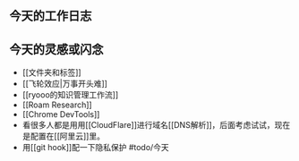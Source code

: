 ## 今天的工作日志
## 今天的灵感或闪念
- [[文件夹和标签]]
- [[飞轮效应|万事开头难]]
- [[ryooo的知识管理工作流]]
- [[Roam Research]]
- [[Chrome DevTools]]
- 看很多人都是用用[[CloudFlare]]进行域名[[DNS解析]]，后面考虑试试，现在是配置在[[阿里云]]里。
- 用[[git hook]]配一下隐私保护 #todo/今天 
